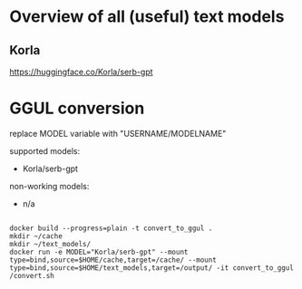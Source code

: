 # Overview of all (useful) text models

## Korla

https://huggingface.co/Korla/serb-gpt

# GGUL conversion

replace MODEL variable with "USERNAME/MODELNAME" 

supported models:

* Korla/serb-gpt

non-working models:

* n/a

```code

docker build --progress=plain -t convert_to_ggul .
mkdir ~/cache
mkdir ~/text_models/
docker run -e MODEL="Korla/serb-gpt" --mount type=bind,source=$HOME/cache,target=/cache/ --mount type=bind,source=$HOME/text_models,target=/output/ -it convert_to_ggul /convert.sh 

```

